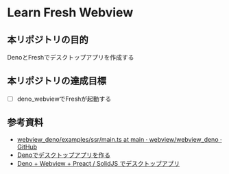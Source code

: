 # Learn Fresh Webview

## 本リポジトリの目的
DenoとFreshでデスクトップアプリを作成する

## 本リポジトリの達成目標
- [ ] deno_webviewでFreshが起動する

## 参考資料
- [webview_deno/examples/ssr/main.ts at main · webview/webview_deno · GitHub](https://github.com/webview/webview_deno/blob/main/examples/ssr/main.ts)
- [Denoでデスクトップアプリを作る](https://zenn.dev/hashrock/articles/cf7223d0b5e955)
- [Deno + Webview + Preact / SolidJS でデスクトップアプリ](https://zenn.dev/nikogoli/scraps/30e2a823950aba)
